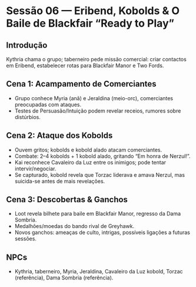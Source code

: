 # Sessão 06 — Eribend, Kobolds & O Baile de Blackfair “Ready to Play”

## Introdução
Kythria chama o grupo; taberneiro pede missão comercial: criar contactos em Eribend, estabelecer rotas para Blackfair Manor e Two Fords.

## Cena 1: Acampamento de Comerciantes
- Grupo conhece Myria (anã) e Jeraldina (meio-orc), comerciantes preocupadas com ataques.
- Testes de Persuasão/Intuição podem revelar receios, rumores sobre distúrbios.

## Cena 2: Ataque dos Kobolds
- Ouvem gritos; kobolds e kobold alado atacam comerciantes.
- Combate: 2–4 kobolds + 1 kobold alado, gritando “Em honra de Nerzul!”.
- Kai reconhece Cavaleiro da Luz entre os inimigos; pode tentar intervir/negociar.
- Se capturado, kobold revela que Torzac liderava e amava Nerzul, mas suicida-se antes de mais revelações.

## Cena 3: Descobertas & Ganchos
- Loot revela bilhete para baile em Blackfair Manor, regresso da Dama Sombria.
- Medalhões/moedas do bando rival de Greyhawk.
- Novos ganchos: ameaças de culto, intrigas, possíveis ligações a futuras sessões.

## NPCs
- Kythria, taberneiro, Myria, Jeraldina, Cavaleiro da Luz kobold, Torzac (referência), Dama Sombria (referência).

